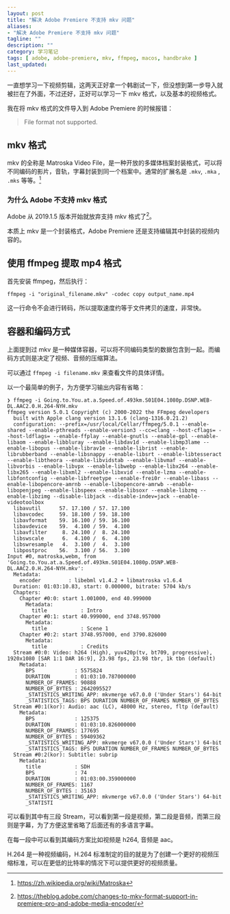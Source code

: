 ```yaml
---
layout: post
title: "解决 Adobe Premiere 不支持 mkv 问题"
aliases: 
- "解决 Adobe Premiere 不支持 mkv 问题"
tagline: ""
description: ""
category: 学习笔记
tags: [ adobe, adobe-premiere, mkv, ffmpeg, macos, handbrake ]
last_updated:
---
```


一直想学习一下视频剪辑，这两天正好拿一个韩剧试一下，但没想到第一步导入就被拦在了外面，不过还好，正好可以学习一下 mkv 格式，以及基本的视频格式。

我在将 mkv 格式的文件导入到 Adobe Premiere 的时候报错：

> File format not supported.

## mkv 格式
mkv 的全称是 Matroska Video File，是一种开放的多媒体档案封装格式，可以将不同编码的影片，音轨，字幕封装到同一个档案中。通常的扩展名是 `.mkv`, `.mka` , `.mks` 等等。[^wiki]
    
[^wiki]: <https://zh.wikipedia.org/wiki/Matroska>

### 为什么 Adobe 不支持 mkv 格式

Adobe 从 2019.1.5 版本开始就放弃支持 mkv 格式了[^q]。

[^q]: <https://theblog.adobe.com/changes-to-mkv-format-support-in-premiere-pro-and-adobe-media-encoder/>

本质上 mkv 是一个封装格式，Adobe Premiere 还是支持编辑其中封装的视频内容的。

## 使用 ffmpeg 提取 mp4 格式

首先安装 ffmpeg，然后执行：

    ffmpeg -i "original_filename.mkv" -codec copy output_name.mp4
    
这一行命令不会进行转码，所以提取速度约等于文件拷贝的速度，非常快。

## 容器和编码方式
上面提到过 mkv 是一种媒体容器，可以将不同编码类型的数据包含到一起。而编码方式则是决定了视频、音频的压缩算法。

可以通过 `ffmpeg -i filename.mkv` 来查看文件的具体详情。

以一个最简单的例子，为方便学习输出内容有省略：

```
❯ ffmpeg -i Going.to.You.at.a.Speed.of.493km.S01E04.1080p.DSNP.WEB-DL.AAC2.0.H.264-NYH.mkv
ffmpeg version 5.0.1 Copyright (c) 2000-2022 the FFmpeg developers
  built with Apple clang version 13.1.6 (clang-1316.0.21.2)
  configuration: --prefix=/usr/local/Cellar/ffmpeg/5.0.1 --enable-shared --enable-pthreads --enable-version3 --cc=clang --host-cflags= --host-ldflags= --enable-ffplay --enable-gnutls --enable-gpl --enable-libaom --enable-libbluray --enable-libdav1d --enable-libmp3lame --enable-libopus --enable-librav1e --enable-librist --enable-librubberband --enable-libsnappy --enable-libsrt --enable-libtesseract --enable-libtheora --enable-libvidstab --enable-libvmaf --enable-libvorbis --enable-libvpx --enable-libwebp --enable-libx264 --enable-libx265 --enable-libxml2 --enable-libxvid --enable-lzma --enable-libfontconfig --enable-libfreetype --enable-frei0r --enable-libass --enable-libopencore-amrnb --enable-libopencore-amrwb --enable-libopenjpeg --enable-libspeex --enable-libsoxr --enable-libzmq --enable-libzimg --disable-libjack --disable-indev=jack --enable-videotoolbox
  libavutil      57. 17.100 / 57. 17.100
  libavcodec     59. 18.100 / 59. 18.100
  libavformat    59. 16.100 / 59. 16.100
  libavdevice    59.  4.100 / 59.  4.100
  libavfilter     8. 24.100 /  8. 24.100
  libswscale      6.  4.100 /  6.  4.100
  libswresample   4.  3.100 /  4.  3.100
  libpostproc    56.  3.100 / 56.  3.100
Input #0, matroska,webm, from 'Going.to.You.at.a.Speed.of.493km.S01E04.1080p.DSNP.WEB-DL.AAC2.0.H.264-NYH.mkv':
  Metadata:
    encoder         : libebml v1.4.2 + libmatroska v1.6.4
  Duration: 01:03:10.83, start: 0.000000, bitrate: 5704 kb/s
  Chapters:
    Chapter #0:0: start 1.001000, end 40.999000
      Metadata:
        title           : Intro
    Chapter #0:1: start 40.999000, end 3748.957000
      Metadata:
        title           : Scene 1
    Chapter #0:2: start 3748.957000, end 3790.826000
      Metadata:
        title           : Credits
  Stream #0:0: Video: h264 (High), yuv420p(tv, bt709, progressive), 1920x1080 [SAR 1:1 DAR 16:9], 23.98 fps, 23.98 tbr, 1k tbn (default)
    Metadata:
      BPS             : 5575824
      DURATION        : 01:03:10.787000000
      NUMBER_OF_FRAMES: 90888
      NUMBER_OF_BYTES : 2642095527
      _STATISTICS_WRITING_APP: mkvmerge v67.0.0 ('Under Stars') 64-bit
      _STATISTICS_TAGS: BPS DURATION NUMBER_OF_FRAMES NUMBER_OF_BYTES
  Stream #0:1(kor): Audio: aac (LC), 48000 Hz, stereo, fltp (default)
    Metadata:
      BPS             : 125375
      DURATION        : 01:03:10.826000000
      NUMBER_OF_FRAMES: 177695
      NUMBER_OF_BYTES : 59409362
      _STATISTICS_WRITING_APP: mkvmerge v67.0.0 ('Under Stars') 64-bit
      _STATISTICS_TAGS: BPS DURATION NUMBER_OF_FRAMES NUMBER_OF_BYTES
  Stream #0:2(kor): Subtitle: subrip
    Metadata:
      title           : SDH
      BPS             : 74
      DURATION        : 01:03:00.359000000
      NUMBER_OF_FRAMES: 1167
      NUMBER_OF_BYTES : 35163
      _STATISTICS_WRITING_APP: mkvmerge v67.0.0 ('Under Stars') 64-bit
      _STATISTI
```

可以看到其中有三段 Stream，可以看到第一段是视频，第二段是音频，而第三段则是字幕，为了方便这里省略了后面还有的多语言字幕。

在每一段中可以看到其编码方案比如视频是 h264, 音频是 aac。

H.264 是一种视频编码，H.264 标准制定的目的就是为了创建一个更好的视频压缩标准，可以在更低的比特率的情况下可以提供更好的视频质量。

